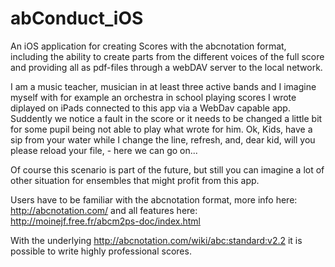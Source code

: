 # abConduct_iOS

An iOS application for creating Scores with the abcnotation format, including the ability to create parts from the different voices of the full score and providing all as pdf-files through a webDAV server to the local network. 

I am a music teacher, musician in at least three active bands and I imagine myself with for example an orchestra in school playing scores I wrote diplayed on iPads connected to this app via a WebDav capable app. Suddently we notice a fault in the score or it needs to be changed a little bit for some pupil being not able to play what wrote for him.  Ok, Kids, have a sip from your water while I change the line, refresh, and, dear kid, will you please reload your file, - here we can go on...

Of course this scenario is part of the future, but still you can imagine a lot of other situation for ensembles that might profit from this app.

Users have to be familiar with the abcnotation format, more info here: http://abcnotation.com/ and all features here: http://moinejf.free.fr/abcm2ps-doc/index.html

With the underlying http://abcnotation.com/wiki/abc:standard:v2.2 it is possible to write highly professional scores.
